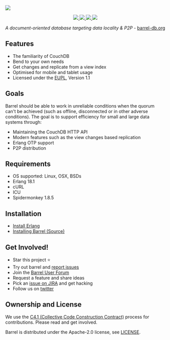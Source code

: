 
<img src="https://raw.githubusercontent.com/barrel-db/media/master/banner/barrel-banner-groupfb.png">

<p align="center">
   <a href="https://travis-ci.org/barrel-db/barrel">
        <img src="https://img.shields.io/travis/barrel-db/barrel.svg?style=flat-square">
   </a>
   
   <a href="https://github.com/barrel-db/barrel-platform/blob/master/LICENSE">
        <img src="https://img.shields.io/badge/license-Apache--2.0-blue.svg?style=flat-square">
   </a>

   <a href="https://twitter.com/barreldb">
        <img src="https://img.shields.io/badge/twitter-%40barreldb-55acee.svg?style=flat-square">
   </a>

   <a href="https://docs.barrel-db.org/">
        <img src="https://img.shields.io/badge/docs-readme.io-ff69b4.svg?style=flat-square">
   </a>
</p>

<p align="center"><i>A document-oriented database targeting data locality & P2P</i> - <a href="https://barrel-db.org/" target="_blank">barrel-db.org</a></p>


## Features

- The familiarity of CouchDB
- Bend to your own needs
- Get changes and replicate from a view index
- Optimised for mobile and tablet usage
- Licensed under the [EUPL](https://joinup.ec.europa.eu/software/page/eupl), Version 1.1


## Goals

Barrel should be able to work in unreliable conditions when the
quorum can't be achieved (such as offline, disconnected or in other
adverse conditions). The goal is to support efficiency for small and 
large data systems through:

- Maintaining the CouchDB HTTP API
- Modern features such as the view changes based replication
- Erlang OTP support
- P2P distribution


## Requirements

- OS supported: Linux, OSX, BSDs
- Erlang 18.1
- cURL
- ICU
- Spidermonkey 1.8.5


## Installation

 - [Install Erlang](https://docs.barrel-db.org/docs/install-erlang)
 - [Installing Barrel (Source)](https://docs.barrel-db.org/docs/installing-barrel-from-sources)


## Get Involved!

* Star this project :star:
* Try out barrel and [report issues](https://barrel-db.atlassian.net)
* Join the [Barrel User Forum](https://users.barrel-db.org/)
* Request a feature and share ideas
* Pick an [issue on JIRA](https://barrel-db.atlassian.net/) and get hacking
* Follow us on [twitter](https://twitter.com/barreldb)


## Ownership and License

We use the [C4.1 (Collective Code Construction
Contract)](http://rfc.zeromq.org/spec:22) process for contributions. Please read and get involved.

Barrel is distributed under the Apache-2.0 license, see [LICENSE](https://github.com/pjhampton/barrel-platform/blob/couch-1.x/LICENSE).
